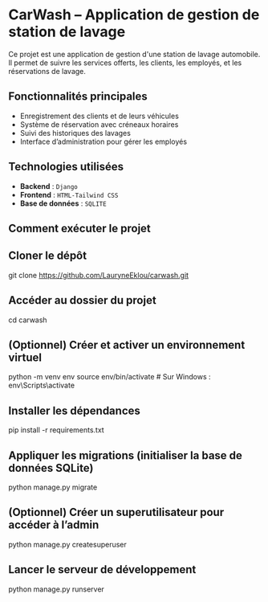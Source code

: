 # CarWash – Application de gestion de station de lavage

Ce projet est une application de gestion d'une station de lavage automobile. Il permet de suivre les services offerts, les clients, les employés, et les réservations de lavage.

## Fonctionnalités principales

- Enregistrement des clients et de leurs véhicules
- Système de réservation avec créneaux horaires
- Suivi des historiques des lavages
- Interface d’administration pour gérer les employés

## Technologies utilisées

- **Backend** : `Django`
- **Frontend** : `HTML-Tailwind CSS`
- **Base de données** : `SQLITE`

## Comment exécuter le projet
## Cloner le dépôt
git clone https://github.com/LauryneEklou/carwash.git

## Accéder au dossier du projet
cd carwash

## (Optionnel) Créer et activer un environnement virtuel
python -m venv env
source env/bin/activate  # Sur Windows : env\Scripts\activate

## Installer les dépendances
pip install -r requirements.txt

## Appliquer les migrations (initialiser la base de données SQLite)
python manage.py migrate

## (Optionnel) Créer un superutilisateur pour accéder à l’admin
python manage.py createsuperuser

## Lancer le serveur de développement
python manage.py runserver

